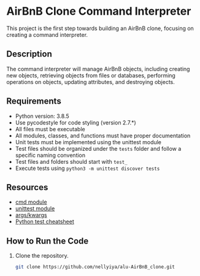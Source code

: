 # AirBnB Clone Command Interpreter

This project is the first step towards building an AirBnB clone, focusing on creating a command interpreter.

## Description

The command interpreter will manage AirBnB objects, including creating new objects, retrieving objects from files or databases, performing operations on objects, updating attributes, and destroying objects.


## Requirements

- Python version: 3.8.5
- Use pycodestyle for code styling (version 2.7.*)
- All files must be executable
- All modules, classes, and functions must have proper documentation
- Unit tests must be implemented using the unittest module
- Test files should be organized under the `tests` folder and follow a specific naming convention
- Test files and folders should start with `test_`
- Execute tests using `python3 -m unittest discover tests`

## Resources

- [cmd module](https://docs.python.org/3/library/cmd.html)
- [unittest module](https://docs.python.org/3/library/unittest.html)
- [args/kwargs](https://docs.python.org/3/tutorial/controlflow.html#arbitrary-argument-lists)
- [Python test cheatsheet](https://www.pythonsheets.com/notes/python-tests.html)

## How to Run the Code
1. Clone the repository.
   ```bash
   git clone https://github.com/nellyiya/alu-AirBnB_clone.git

